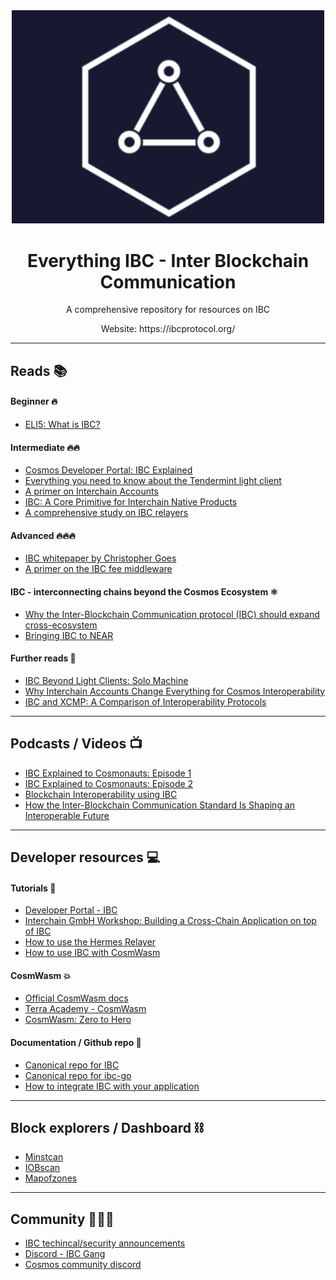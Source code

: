 <div align="center">
  <img alt="IBC_logo" src="IBC_logo.png" width="500">
  <h1 align="center">Everything IBC - Inter Blockchain Communication</h1>
  <p align="center">   
  </p>
 
  <p align="center">A comprehensive repository for resources on IBC</p>
  <p align="center"> Website: https://ibcprotocol.org/ </p>

</div>

-----------------------------------------------------------------------------------------

## Reads 📚

#### Beginner 🔥

- [ELI5: What is IBC?](https://medium.com/cosmos-blockchain/eli5-what-is-ibc-a212f518715f)



#### Intermediate 🔥🔥

- [Cosmos Developer Portal: IBC Explained](https://interchainacademy.cosmos.network/academy/ibc/what-is-ibc.html)
- [Everything you need to know about the Tendermint light client](https://medium.com/tendermint/everything-you-need-to-know-about-the-tendermint-light-client-f80d03856f98)
- [A primer on Interchain Accounts](https://medium.com/@interchain-io/welcome-to-the-ibc-gang-lets-talk-f469883e0ffe)
- [IBC: A Core Primitive for Interchain Native Products](https://medium.com/@interchain-io/ibc-a-core-primitive-for-interchain-native-products-38d73519cd66)
- [A comprehensive study on IBC relayers](https://medium.com/@interchain-io/relaying-the-message-a-deep-dive-into-ibc-relayer-operations-6ff763a2a22f)


#### Advanced 🔥🔥🔥

- [IBC whitepaper by Christopher Goes](https://ibcprotocol.org/documentation) 
- [A primer on the IBC fee middleware](https://medium.com/@interchain-io/ibc-relaying-as-a-service-the-in-protocol-incentivization-story-9922c7b953f0)


#### IBC - interconnecting chains beyond the Cosmos Ecosystem ⚛️


- [Why the Inter-Blockchain Communication protocol (IBC) should expand cross-ecosystem](https://interchain-io.medium.com/why-the-inter-blockchain-communication-protocol-ibc-should-expand-cross-ecosystem-fddfbce1796)
- [Bringing IBC to NEAR](https://medium.com/composable-finance/bringing-ibc-to-near-our-near-polkadot-bridge-a8954d7ed886)


#### Further reads 📑

- [IBC Beyond Light Clients: Solo Machine](https://medium.com/@interchain-io/ibc-beyond-light-clients-solo-machine-fb55ba0b0234)
- [Why Interchain Accounts Change Everything for Cosmos Interoperability](https://medium.com/chainapsis/why-interchain-accounts-change-everything-for-cosmos-interoperability-59c19032bf11)
- [IBC and XCMP: A Comparison of Interoperability Protocols](https://medium.com/@interchain-io/ibc-and-xcmp-a-comparison-of-interoperability-protocols-3d1700e30015)
---------------------------------------------------------------------------------------------------------

## Podcasts / Videos  📺

- [IBC Explained to Cosmonauts: Episode 1](https://www.youtube.com/watch?v=dYuTYykRhH4&t=2s)
- [IBC Explained to Cosmonauts: Episode 2](https://www.youtube.com/watch?v=LVm-vyy75Hc)
- [Blockchain Interoperability using IBC](https://www.youtube.com/watch?v=LVm-vyy75Hc)
- [How the Inter-Blockchain Communication Standard Is Shaping an Interoperable Future](https://www.youtube.com/watch?v=9CGalMjmCzw)
----------------------------------------------------------------------------------------------------------

## Developer resources 💻
#### Tutorials 🏫

- [Developer Portal - IBC](https://tutorials.cosmos.network/academy/4-ibc/)
- [Interchain GmbH Workshop: Building a Cross-Chain Application on top of IBC](https://www.youtube.com/watch?v=2nIRfTiaAUw)
- [How to use the Hermes Relayer](https://www.youtube.com/watch?v=cG1lpAwK1sc&t=1018s)
- [How to use IBC with CosmWasm](https://www.youtube.com/watch?v=cG1lpAwK1sc&t=1018s)


#### CosmWasm 💥
- [Official CosmWasm docs](https://docs.cosmwasm.com/docs/1.0/)
- [Terra Academy - CosmWasm](https://academy.terra.money/courses/cosmwasm-smart-contracts-i)
- [CosmWasm: Zero to Hero](https://github.com/Callum-A/cosmwasm-zero-to-hero)


#### Documentation / Github repo 📘

- [Canonical repo for IBC](https://github.com/cosmos/ibc)
- [Canonical repo for ibc-go](https://github.com/cosmos/ibc-go)
- [How to integrate IBC with your application](https://ibc.cosmos.network/main/ibc/integration.html)
----------------------------------------------------------------------------------------------------------

## Block explorers / Dashboard ⛓️
- [Minstcan](https://hub.mintscan.io/)
- [IOBscan](https://ibc.iobscan.io/home)
- [Mapofzones](https://mapofzones.com/?testnet=false&period=24)

----------------------------------------------------------------------------------------------------------

## Community 🧑‍🤝‍🧑
- [IBC techincal/security announcements](https://t.me/ibc_is_expansive)
- [Discord - IBC Gang](https://discord.com/invite/MkvKh6jpsA)
- [Cosmos community discord](https://discord.com/invite/W8trcGV)

